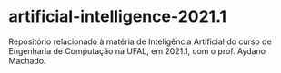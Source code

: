 # artificial-intelligence-2021.1
Repositório relacionado à matéria de Inteligência Artificial do curso de Engenharia de Computação na UFAL, em 2021.1, com o prof. Aydano Machado.
